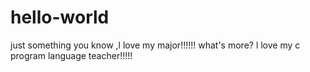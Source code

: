 # hello-world
just something you know ,l love my major!!!!!! what's more? l love my c program language teacher!!!!!

